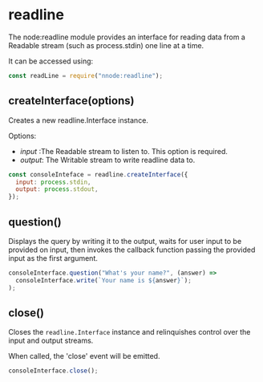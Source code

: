 # readline

The node:readline module provides an interface for reading data from a Readable stream (such as process.stdin) one line at a time.

It can be accessed using:

```js
const readLine = require("nnode:readline");
```

## createInterface(options)

Creates a new readline.Interface instance.

Options:

- _input_ :The Readable stream to listen to. This option is required.
- _output_: The Writable stream to write readline data to.

```js
const consoleInteface = readline.createInterface({
  input: process.stdin,
  output: process.stdout,
});
```

## question()

Displays the query by writing it to the output, waits for user input to be provided on input, then invokes the callback function passing the provided input as the first argument.

```js
consoleInterface.question("What's your name?", (answer) =>
  consoleInterface.write(`Your name is ${answer}`);
);
```

## close()

Closes the `readline.Interface` instance and relinquishes control over the input and output streams.

When called, the 'close' event will be emitted.

```js
consoleInterface.close();
```
